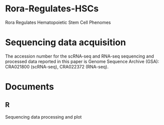 # Rora-Regulates-HSCs
Rora Regulates Hematopoietic Stem Cell Phenomes

# Sequencing data acquisition
The accession number for the scRNA-seq and RNA-seq sequencing and processed data reported in this paper is Genome Sequence Archive (GSA): CRA021800 (scRNA-seq), CRA022372 (RNA-seq).

# Documents
## R
Sequencing data processing and plot
